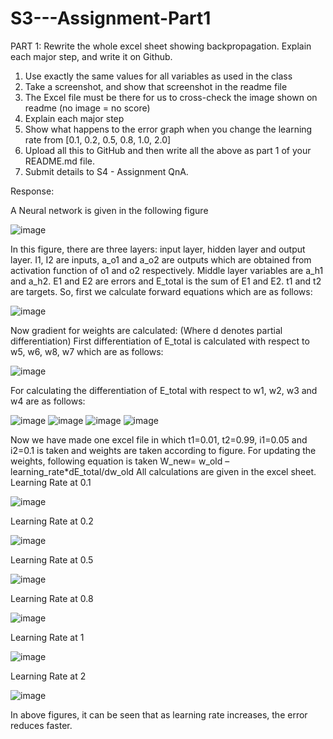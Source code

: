 # S3---Assignment-Part1

PART 1: Rewrite the whole excel sheet showing backpropagation. Explain each major step, and write it on Github. 
1. Use exactly the same values for all variables as used in the class
2. Take a screenshot, and show that screenshot in the readme file
3. The Excel file must be there for us to cross-check the image shown on readme (no image = no score)
4. Explain each major step
5. Show what happens to the error graph when you change the learning rate from [0.1, 0.2, 0.5, 0.8, 1.0, 2.0] 
6. Upload all this to GitHub and then write all the above as part 1 of your README.md file. 
7. Submit details to S4 - Assignment QnA. 

Response:

A Neural network is given in the following figure

![image](https://user-images.githubusercontent.com/79099957/212354784-d402ce6f-ef5e-408a-b660-fcb1a4b4cbc9.png)

In this figure, there are three layers: input layer, hidden layer and output layer. I1, I2 are inputs, a_o1 and a_o2 are outputs which are obtained from activation function of o1 and o2 respectively. Middle layer variables are a_h1 and a_h2. E1 and E2 are errors and E_total is the sum of E1 and E2. t1 and t2 are targets. 
So, first we calculate forward equations which are as follows:

![image](https://user-images.githubusercontent.com/79099957/212355310-0bd04f85-9d07-4cb1-bdee-192ae1b87a11.png)

Now gradient for weights are calculated: (Where d denotes partial differentiation)
First differentiation of E_total is calculated with respect to w5, w6, w8, w7 which are as follows:

![image](https://user-images.githubusercontent.com/79099957/212355599-0ecaefe1-336a-498c-883b-61e349820bb1.png)

For calculating the differentiation of E_total with respect to w1, w2, w3 and w4 are as follows:

![image](https://user-images.githubusercontent.com/79099957/212355798-abf60f31-0199-4746-81c4-85d38383753c.png)
![image](https://user-images.githubusercontent.com/79099957/212355856-5c3b0762-7748-45a6-b948-9cdd13267ada.png)
![image](https://user-images.githubusercontent.com/79099957/212355934-38ae82c1-3705-48c4-8b0b-64a05cf0dcd2.png)
![image](https://user-images.githubusercontent.com/79099957/212356040-4cda709a-73f6-451a-8456-c1dc7ed6f2d2.png)

Now we have made one excel file in which t1=0.01, t2=0.99, i1=0.05 and i2=0.1 is taken and weights are taken according to figure. 
For updating the weights, following equation is taken 
W_new= w_old – learning_rate*dE_total/dw_old
All calculations are given in the excel sheet. 
Learning Rate at 0.1

![image](https://user-images.githubusercontent.com/79099957/212356493-191a9d4b-8eef-4598-b0ec-53baa9aab53b.png)

Learning Rate at 0.2

![image](https://user-images.githubusercontent.com/79099957/212356611-c7a4f7f9-ab87-47fc-8567-d116fc8c5452.png)

Learning Rate at 0.5

![image](https://user-images.githubusercontent.com/79099957/212356705-7a985758-77c5-4658-8df1-4acdf5390c6c.png)

Learning Rate at 0.8

![image](https://user-images.githubusercontent.com/79099957/212356812-4d3de504-1343-46cb-b9aa-0d15fb383ddc.png)

Learning Rate at 1

![image](https://user-images.githubusercontent.com/79099957/212356971-1a469b19-274f-49d2-8aea-46e0d0147bfd.png)

Learning Rate at 2

![image](https://user-images.githubusercontent.com/79099957/212357059-462a7248-73e8-43a4-a85b-8b33a26830d4.png)

In above figures, it can be seen that as learning rate increases, the error reduces faster. 

